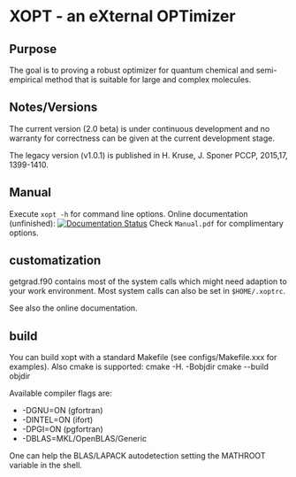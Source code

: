 
# XOPT - an eXternal OPTimizer

## Purpose
The goal is to proving a robust optimizer for quantum chemical and semi-empirical method
that is suitable for large and complex molecules.

## Notes/Versions
The current version (2.0 beta) is under continuous development and no warranty for correctness can be given at the current development stage.

The legacy version (v1.0.1) is published in H. Kruse, J. Sponer PCCP, 2015,17, 1399-1410. 

## Manual
Execute `xopt -h` for command line options.
Online documentation (unfinished): [![Documentation Status](https://readthedocs.org/projects/xopt/badge/?version=latest)](http://xopt.readthedocs.io/en/latest/?badge=latest)
Check `Manual.pdf` for complimentary options.


## customatization
getgrad.f90 contains most of the system calls which might need adaption to your work environment.
Most system calls can also be set in `$HOME/.xoptrc`. 

See also the online documentation.

## build
You can build xopt with a standard Makefile (see configs/Makefile.xxx for examples).
Also cmake is supported:
cmake -H. -Bobjdir <flags>
cmake --build objdir

Available compiler flags are:
* -DGNU=ON (gfortran)
* -DINTEL=ON (ifort)
* -DPGI=ON (pgfortran)
* -DBLAS=MKL/OpenBLAS/Generic

One can help the BLAS/LAPACK autodetection setting the MATHROOT variable in the shell.

